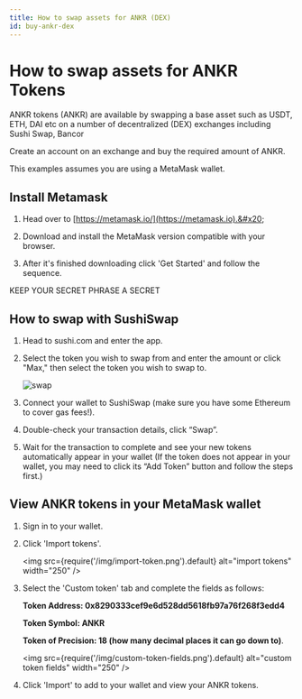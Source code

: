 ```yaml
---
title: How to swap assets for ANKR (DEX)
id: buy-ankr-dex
---
```


# How to swap assets for ANKR Tokens

ANKR tokens (ANKR) are available by swapping a base asset such as USDT, ETH, DAI etc on a number of decentralized (DEX) exchanges including Sushi Swap, Bancor

Create an account on an exchange and buy the required amount of ANKR.

This examples assumes you are using a MetaMask wallet.

## Install Metamask

1. Head over to [https://metamask.io/](https://metamask.io).&#x20;

2. Download and install the MetaMask version compatible with your browser.&#x20;

3.  After it's finished downloading click 'Get Started' and follow the sequence. 

KEEP YOUR SECRET PHRASE A SECRET

## How to swap with SushiSwap

1. Head to sushi.com and enter the app.

2. Select the token you wish to swap from and enter the amount or click "Max," then select the token you wish to swap to.

    ![swap](@site/static/img/sushiswap-ankr.png)

3. Connect your wallet to SushiSwap (make sure you have some Ethereum to cover gas fees!).

4. Double-check your transaction details, click “Swap”.

5. Wait for the transaction to complete and see your new tokens automatically appear in your wallet (If the token does not appear in your wallet, you may need to click its “Add Token” button and follow the steps first.)

## View ANKR tokens in your MetaMask wallet

1. Sign in to your wallet. 

2. Click 'Import tokens'.

    <img src={require('/img/import-token.png').default} alt="import tokens" width="250" />

3. Select the 'Custom token' tab and complete the fields as follows: 

    **Token Address: 0x8290333cef9e6d528dd5618fb97a76f268f3edd4**

    **Token Symbol: ANKR** 

    **Token of Precision: 18 (how many decimal places it can go down to)**.

    <img src={require('/img/custom-token-fields.png').default} alt="custom token fields" width="250" />

4. Click 'Import' to add to your wallet and view your ANKR tokens.
